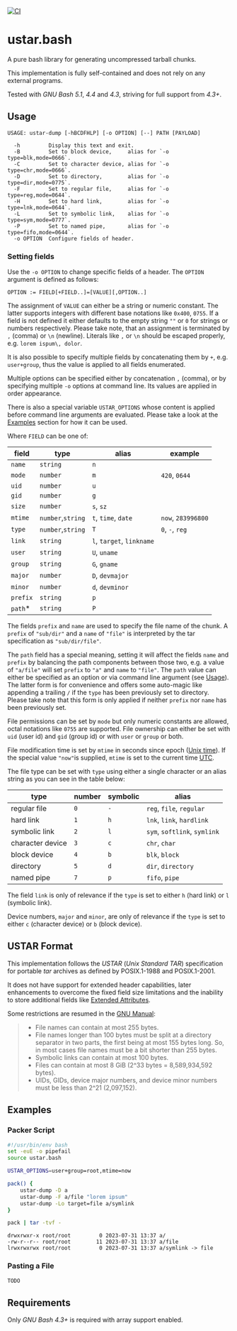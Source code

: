 [![CI](https://github.com/goregath/ustar.bash/actions/workflows/tests.yml/badge.svg)](https://github.com/goregath/ustar.bash/actions/workflows/tests.yml)

# ustar.bash

A pure bash library for generating uncompressed tarball chunks.

This implementation is fully self-contained and does not rely on any external programs.

Tested with _GNU Bash 5.1_, _4.4_ and _4.3_, striving for full support from _4.3+_.

## Usage

    USAGE: ustar-dump [-hBCDFHLP] [-o OPTION] [--] PATH [PAYLOAD]
    
      -h         Display this text and exit.
      -B         Set to block device,     alias for `-o type=blk,mode=0666`.
      -C         Set to character device, alias for `-o type=chr,mode=0666`.
      -D         Set to directory,        alias for `-o type=dir,mode=0775`.
      -F         Set to regular file,     alias for `-o type=reg,mode=0644`.
      -H         Set to hard link,        alias for `-o type=lnk,mode=0644`.
      -L         Set to symbolic link,    alias for `-o type=sym,mode=0777`.
      -P         Set to named pipe,       alias for `-o type=fifo,mode=0644`.
      -o OPTION  Configure fields of header.


### Setting fields

Use the `-o OPTION` to change specific fields of a header. The `OPTION` argument is defined as follows:

    OPTION := FIELD[+FIELD..]=[VALUE][,OPTION..]

The assignment of `VALUE` can either be a string or numeric constant. The latter supports integers with different base
notations like `0x400`, `0755`. If a field is not defined it either defaults to the empty string `""` or `0` for strings
or numbers respectively. Please take note, that an assignment is terminated by `,` (comma) or `\n` (newline). Literals
like `,` or `\n` should be escaped properly, e.g. `lorem ispum\, dolor`.

It is also possible to specify multiple fields by concatenating them by `+`, e.g. `user+group`, thus the value is
applied to all fields enumerated.

Multiple options can be specified either by concatenation `,` (comma), or by specifying multiple `-o` options at command
line. Its values are applied in order appearance.

There is also a special variable `USTAR_OPTIONS` whose content is applied before command line arguments are evaluated.
Please take a look at the [Examples](#examples) section for how it can be used.

Where `FIELD` can be one of:

| field    | type              | alias                     | example            |
|----------|-------------------|---------------------------|--------------------|
| `name`   | `string`          | `n`                       |                    |
| `mode`   | `number`          | `m`                       | `420`, `0644`      |
| `uid`    | `number`          | `u`                       |                    |
| `gid`    | `number`          | `g`                       |                    |
| `size`   | `number`          | `s`, `sz`                 |                    |
| `mtime`  | `number`,`string` | `t`, `time`, `date`       | `now`, `283996800` |
| `type`   | `number`,`string` | `T`                       | `0`, `-`, `reg`    |
| `link`   | `string`          | `l`, `target`, `linkname` |                    |
| `user`   | `string`          | `U`, `uname`              |                    |
| `group`  | `string`          | `G`, `gname`              |                    |
| `major`  | `number`          | `D`, `devmajor`           |                    |
| `minor`  | `number`          | `d`, `devminor`           |                    |
| `prefix` | `string`          | `p`                       |                    |
| `path`\* | `string`          | `P`                       |                    |

The fields `prefix` and `name` are used to specify the file name of the chunk. A `prefix` of `"sub/dir"` and a `name` of
`"file"` is interpreted by the tar specification as `"sub/dir/file"`.

The `path` field has a special meaning, setting it will affect the fields `name` and `prefix` by balancing the path
components between those two, e.g. a value of `"a/file"` will set `prefix` to `"a"` and `name` to `"file"`. The `path`
value can either be specified as an option or via command line argument (see [Usage](#usage)). The latter form is for
convenience and offers some auto-magic like appending a trailing `/` if the `type` has been previously set to directory.
Please take note that this form is only applied if neither `prefix` nor `name` has been previously set.

File permissions can be set by `mode` but only numeric constants are allowed, octal notations like `0755` are supported.
File ownership can either be set with `uid` (user id) and `gid` (group id) or with `user` or `group` or both.

File modification time is set by `mtime` in seconds since epoch ([Unix time][wiki-unixtime]). If the special value
`"now"`is supplied, `mtime` is set to the current time [UTC][wiki-utc].

The file type can be set with `type` using either a single character or an alias string as you can see in the table
below: 

| type             | number | symbolic | alias                        |
|------------------|--------|----------|------------------------------|
| regular file     | `0`    | `-`      | `reg`, `file`, `regular`     | 
| hard link        | `1`    | `h`      | `lnk`, `link`, `hardlink`    |
| symbolic link    | `2`    | `l`      | `sym`, `softlink`, `symlink` |
| character device | `3`    | `c`      | `chr`, `char`                |
| block device     | `4`    | `b`      | `blk`, `block`               |
| directory        | `5`    | `d`      | `dir`, `directory`           |
| named pipe       | `7`    | `p`      | `fifo`, `pipe`               |

The field `link` is only of relevance if the `type` is set to either `h` (hard link) or `l` (symbolic link).

Device numbers, `major` and `minor`, are only of relevance if the `type` is set to either `c` (character device) or `b`
(block device).

## USTAR Format

This implementation follows the *USTAR* (*Unix Standard TAR*) specification for portable *tar* archives as defined by
POSIX.1-1988 and POSIX.1-2001. 

It does not have support for extended header capabilities, later enhancements to overcome the fixed field size
limitations and the inability to store additional fields like [Extended Attributes][xattr(7)]. 

Some restrictions are resumed in the [GNU Manual][gnu-manual-tar-format]:

> * File names can contain at most 255 bytes.
> * File names longer than 100 bytes must be split at a directory separator in two parts, the first being at most 155
>   bytes long. So, in most cases file names must be a bit shorter than 255 bytes.
> * Symbolic links can contain at most 100 bytes.
> * Files can contain at most 8 GiB (2^33 bytes = 8,589,934,592 bytes).
> * UIDs, GIDs, device major numbers, and device minor numbers must be less than 2^21 (2,097,152). 

## Examples

### Packer Script

```bash
#!/usr/bin/env bash
set -euE -o pipefail
source ustar.bash

USTAR_OPTIONS=user+group=root,mtime=now

pack() {
    ustar-dump -D a
    ustar-dump -F a/file "lorem ipsum"
    ustar-dump -Lo target=file a/symlink
}

pack | tar -tvf -
```
```plain
drwxrwxr-x root/root         0 2023-07-31 13:37 a/
-rw-r--r-- root/root        11 2023-07-31 13:37 a/file
lrwxrwxrwx root/root         0 2023-07-31 13:37 a/symlink -> file
```

### Pasting a File

```bash
TODO
```

## Requirements

Only _GNU Bash 4.3+_ is required with array support enabled.

[wiki-unixtime]: https://en.wikipedia.org/wiki/Unix_time "Wikipedia: Unix Time"
[wiki-utc]: https://en.wikipedia.org/wiki/Coordinated_Universal_Time "Wikipedia: Coordinated Universal Time"
[gnu-manual-tar-format]: https://www.gnu.org/software/tar/manual/tar.html#Formats "GNU Tar Manual: Formats"
[gnu-manual-tar-standard]: https://www.gnu.org/software/tar/manual/tar.html#Standard "GNU Tar Manual: Standard"
[xattr(7)]: http://www.kernel.org/doc/man-pages/online/pages/man7/xattr.7.html "Manpage of xattr(7)" 
